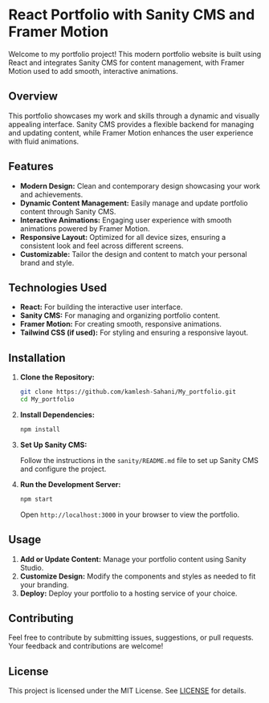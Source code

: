 # React Portfolio with Sanity CMS and Framer Motion

Welcome to my portfolio project! This modern portfolio website is built using React and integrates Sanity CMS for content management, with Framer Motion used to add smooth, interactive animations.

## Overview

This portfolio showcases my work and skills through a dynamic and visually appealing interface. Sanity CMS provides a flexible backend for managing and updating content, while Framer Motion enhances the user experience with fluid animations.

## Features

- **Modern Design:** Clean and contemporary design showcasing your work and achievements.
- **Dynamic Content Management:** Easily manage and update portfolio content through Sanity CMS.
- **Interactive Animations:** Engaging user experience with smooth animations powered by Framer Motion.
- **Responsive Layout:** Optimized for all device sizes, ensuring a consistent look and feel across different screens.
- **Customizable:** Tailor the design and content to match your personal brand and style.

## Technologies Used

- **React:** For building the interactive user interface.
- **Sanity CMS:** For managing and organizing portfolio content.
- **Framer Motion:** For creating smooth, responsive animations.
- **Tailwind CSS (if used):** For styling and ensuring a responsive layout.

## Installation

1. **Clone the Repository:**

   ```bash
   git clone https://github.com/kamlesh-Sahani/My_portfolio.git
   cd My_portfolio
   ```

2. **Install Dependencies:**

   ```bash
   npm install
   ```

3. **Set Up Sanity CMS:**

   Follow the instructions in the `sanity/README.md` file to set up Sanity CMS and configure the project.

4. **Run the Development Server:**

   ```bash
   npm start
   ```

   Open `http://localhost:3000` in your browser to view the portfolio.

## Usage

1. **Add or Update Content:** Manage your portfolio content using Sanity Studio.
2. **Customize Design:** Modify the components and styles as needed to fit your branding.
3. **Deploy:** Deploy your portfolio to a hosting service of your choice.

## Contributing

Feel free to contribute by submitting issues, suggestions, or pull requests. Your feedback and contributions are welcome!

## License

This project is licensed under the MIT License. See [LICENSE](LICENSE) for details.

